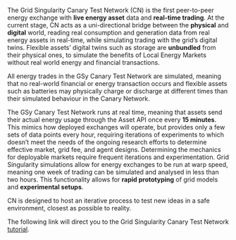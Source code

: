 The Grid Singularity Canary Test Network (CN) is the first peer-to-peer energy exchange with **live energy asset** data and **real-time trading**. At the current stage, CN acts as a uni-directional bridge between the **physical** and **digital** world, reading real consumption and generation data from real energy assets in real-time, while simulating trading with the grid’s digital twins. Flexible assets’ digital twins such as storage are **unbundled** from their physical ones, to simulate the benefits of Local Energy Markets without real world energy and financial transactions. 

All energy trades in the GSy Canary Test Network are simulated, meaning that no real-world financial or energy transaction occurs and flexible assets such as batteries may physically charge or discharge at different times than their simulated behaviour in the Canary Network.

The GSy Canary Test Network runs at real time, meaning that assets send their actual energy usage through the Asset API once every **15 minutes**. This mimics how deployed exchanges will operate, but provides only a few sets of data points every hour, requiring iterations of experiments to which doesn’t meet the needs of the ongoing research efforts to determine effective market, grid fee, and agent designs. Determining the mechanics for deployable markets require frequent iterations and experimentation. Grid Singularity simulations allow for energy exchanges to be run at warp speed, meaning one week of trading can be simulated and analysed in less than two hours. This functionality allows for **rapid prototyping** of grid models and **experimental setups**.

CN is designed to host an iterative process to test new ideas in a safe environment, closest as possible to reality. 

The following link will direct you to the Grid Singularity Canary Test Network [tutorial](https://youtu.be/kHacTJvTRwM).
